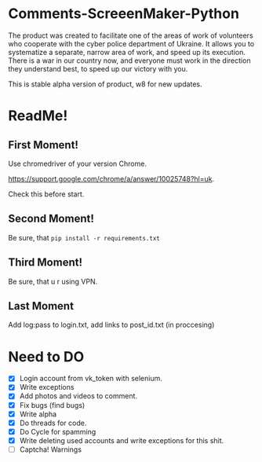 # Comments-ScreeenMaker-Python
The product was created to facilitate one of the areas of work of volunteers who cooperate with the cyber police department of Ukraine. It allows you to systematize a separate, narrow area of   work, and speed up its execution. There is a war in our country now, and everyone must work in the direction they understand best, to speed up our victory with you.

This is stable alpha version of product, w8 for new updates. 

# ReadMe!
## First Moment!

Use chromedriver of your version Сhrome. 

https://support.google.com/chrome/a/answer/10025748?hl=uk.

Check this before start.

## Second Moment!
Be sure, that  ```pip install -r requirements.txt```

## Third Moment! 
Be sure, that u r using VPN. 

## Last Moment

Add log:pass to login.txt, add links to post_id.txt (in proccesing)

# Need to DO

- [x] Login account from vk_token with selenium. 
- [x] Write exceptions
- [x] Add photos and videos to comment. 
- [x] Fix bugs (find bugs) 
- [x] Write alpha
- [x] Do threads for code.
- [x] Do Cycle for spamming
- [x] Write deleting used accounts and write exceptions for this shit. 
- [ ] Captcha! Warnings 
